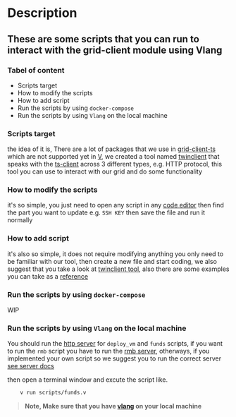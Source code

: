 # Description

## These are some scripts that you can run to interact with the grid-client module using Vlang

### Tabel of content

- Scripts target
- How to modify the scripts
- How to add script
- Run the scripts by using `docker-compose`
- Run the scripts by using `Vlang` on the local machine

### Scripts target

the idea of it is, There are a lot of packages that we use in [grid-client-ts](https://github.com/threefoldtech/grid3_client_ts) which are not supported yet in [V](https://vlang.io/), we created a tool named [twinclient](https://github.com/freeflowuniverse/crystallib/tree/development_38/twinclient) that speaks with the [ts-client](https://github.com/threefoldtech/grid3_client_ts) across 3 different types, e.g. HTTP protocol, this tool you can use to interact with our grid and do some functionality

### How to modify the scripts

it's so simple, you just need to open any script in any [code editor](https://en.wikipedia.org/wiki/Source-code_editor) then find the part you want to update e.g. `SSH KEY` then save the file and run it normally

### How to add script

it's also so simple, it does not require modifying anything you only need to be familiar with our tool, then create a new file and start coding, we also suggest that you take a look at [twinclient tool](https://github.com/freeflowuniverse/crystallib/tree/development_38/twinclient), also there are some examples you can take as a [reference](https://github.com/freeflowuniverse/crystallib/tree/development_38/twinclient/examples)

### Run the scripts by using `docker-compose`

WIP

### Run the scripts by using `Vlang` on the local machine

You should run the [http server](https://github.com/threefoldtech/grid3_client_ts/blob/development/docs/http_server.md) for `deploy_vm` and `funds` scripts, if you want to run the `rmb` script you have to run the [rmb server](https://github.com/threefoldtech/rmb_go), otherways, if you implemented your own script so we suggest you to run the correct server [see server docs](https://github.com/threefoldtech/grid3_client_ts/tree/development/docs)

then open a terminal window and excute the script like.

```sh
    v run scripts/funds.v
```

> **Note, Make sure that you have [vlang](https://github.com/vlang/v) on your local machine**
